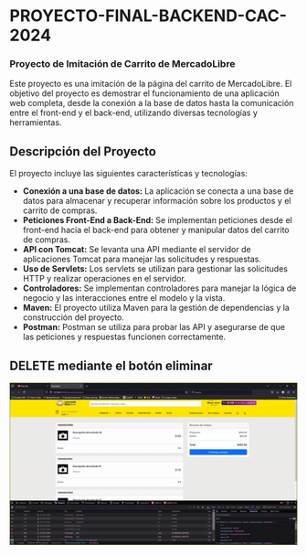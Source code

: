 # PROYECTO-FINAL-BACKEND-CAC-2024
### Proyecto de Imitación de Carrito de MercadoLibre

Este proyecto es una imitación de la página del carrito de MercadoLibre. El objetivo del proyecto es demostrar el funcionamiento de una aplicación web completa, desde la conexión a la base de datos hasta la comunicación entre el front-end y el back-end, utilizando diversas tecnologías y herramientas.

## Descripción del Proyecto

El proyecto incluye las siguientes características y tecnologías:

- **Conexión a una base de datos:** La aplicación se conecta a una base de datos para almacenar y recuperar información sobre los productos y el carrito de compras.
- **Peticiones Front-End a Back-End:** Se implementan peticiones desde el front-end hacia el back-end para obtener y manipular datos del carrito de compras.
- **API con Tomcat:** Se levanta una API mediante el servidor de aplicaciones Tomcat para manejar las solicitudes y respuestas.
- **Uso de Servlets:** Los servlets se utilizan para gestionar las solicitudes HTTP y realizar operaciones en el servidor.
- **Controladores:** Se implementan controladores para manejar la lógica de negocio y las interacciones entre el modelo y la vista.
- **Maven:** El proyecto utiliza Maven para la gestión de dependencias y la construcción del proyecto.
- **Postman:** Postman se utiliza para probar las API y asegurarse de que las peticiones y respuestas funcionen correctamente.

## DELETE mediante el botón eliminar
![gif que demuestra como se realiza el delete en la página](deletegif.gif)
